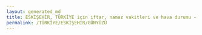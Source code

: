 ```yaml
---
layout: generated_md
title: ESKİŞEHİR, TÜRKİYE için iftar, namaz vakitleri ve hava durumu - ilçe/eyalet seç
permalink: /TÜRKİYE/ESKİŞEHİR/GÜNYÜZÜ
---
```


<script type="text/javascript">
  var country = TÜRKİYE;
  var city = ESKİŞEHİR;
  var state = GÜNYÜZÜ;
  var lat = 72;
  var lon = 21;
</script>
